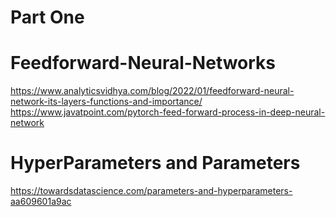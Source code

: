 # Part One
# Feedforward-Neural-Networks
https://www.analyticsvidhya.com/blog/2022/01/feedforward-neural-network-its-layers-functions-and-importance/
https://www.javatpoint.com/pytorch-feed-forward-process-in-deep-neural-network
# HyperParameters and Parameters
https://towardsdatascience.com/parameters-and-hyperparameters-aa609601a9ac
